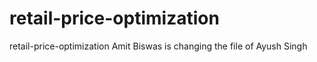 # retail-price-optimization
retail-price-optimization
Amit Biswas is changing the file of Ayush Singh
